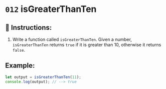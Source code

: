 # `012` isGreaterThanTen

## 📝 Instructions: 

1. Write a function called `isGreaterThanTen`. Given a number, `isGreaterThanTen` returns `true` if it is greater than 10, otherwise it returns `false`.

## Example:

```Javascript
let output = isGreaterThanTen(11);
console.log(output); // --> true
```